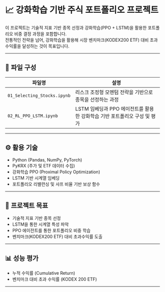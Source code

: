# 📈 강화학습 기반 주식 포트폴리오 프로젝트

이 프로젝트는 기술적 지표 기반 종목 선정과 강화학습(PPO + LSTM)을 활용한 포트폴리오 비중 결정 과정을 포함합니다.  
전통적인 전략을 넘어, 강화학습을 활용해 시장 벤치마크(KODEX200 ETF) 대비 초과 수익률을 달성하는 것이 목표입니다.

---

## 📂 파일 구성

| 파일명 | 설명 |
|--------|------|
| `01_Selecting_Stocks.ipynb` | 리스크 조정형 모멘텀 전략을 기반으로 종목을 선정하는 과정 |
| `02_RL_PPO_LSTM.ipynb` | LSTM 임베딩과 PPO 에이전트를 활용한 강화학습 기반 포트폴리오 구성 및 평가 |

---

## ⚙️ 활용 기술

- Python (Pandas, NumPy, PyTorch)
- PyKRX (주가 및 ETF 데이터 수집)
- 강화학습 PPO (Proximal Policy Optimization)
- LSTM 기반 시계열 임베딩
- 포트폴리오 리밸런싱 및 샤프 비율 기반 보상 함수

---

## 🎯 프로젝트 목표

- 기술적 지표 기반 종목 선정
- LSTM을 통한 시계열 특성 파악
- PPO 에이전트를 통한 포트폴리오 비중 학습
- 벤치마크(KODEX200 ETF) 대비 초과수익률 도출

---

## 📊 성능 평가

- 누적 수익률 (Cumulative Return)
- 벤치마크 대비 초과 수익률 (KODEX 200 ETF)

---
